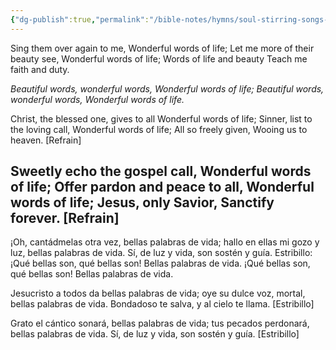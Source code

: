 ```yaml
---
{"dg-publish":true,"permalink":"/bible-notes/hymns/soul-stirring-songs-and-hymns/wonderful-words-of-life/","title":"Wonderful Words of Life","created":"","updated":""}
---
```



Sing them over again to me,
Wonderful words of life;
Let me more of their beauty see,
Wonderful words of life;
Words of life and beauty
Teach me faith and duty.

*Beautiful words, wonderful words,
Wonderful words of life;
Beautiful words, wonderful words,
Wonderful words of life.*

Christ, the blessed one, gives to all
Wonderful words of life;
Sinner, list to the loving call,
Wonderful words of life;
All so freely given,
Wooing us to heaven. [Refrain]

Sweetly echo the gospel call,
Wonderful words of life;
Offer pardon and peace to all,
Wonderful words of life;
Jesus, only Savior,
Sanctify forever. [Refrain]
---
¡Oh, cantádmelas otra vez,
bellas palabras de vida;
hallo en ellas mi gozo y luz,
bellas palabras de vida.
Sí, de luz y vida,
son sostén y guía.
Estribillo:
¡Qué bellas son, qué bellas son!
Bellas palabras de vida.
¡Qué bellas son, qué bellas son!
Bellas palabras de vida.

Jesucristo a todos da
bellas palabras de vida;
oye su dulce voz, mortal,
bellas palabras de vida.
Bondadoso te salva,
y al cielo te llama. [Estribillo]

Grato el cántico sonará,
bellas palabras de vida;
tus pecados perdonará,
bellas palabras de vida.
Sí, de luz y vida,
son sostén y guía. [Estribillo]